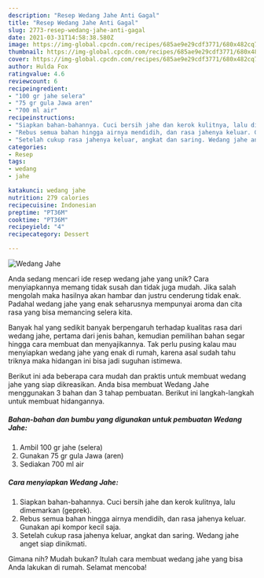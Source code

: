 ```yaml
---
description: "Resep Wedang Jahe Anti Gagal"
title: "Resep Wedang Jahe Anti Gagal"
slug: 2773-resep-wedang-jahe-anti-gagal
date: 2021-03-31T14:58:38.580Z
image: https://img-global.cpcdn.com/recipes/685ae9e29cdf3771/680x482cq70/wedang-jahe-foto-resep-utama.jpg
thumbnail: https://img-global.cpcdn.com/recipes/685ae9e29cdf3771/680x482cq70/wedang-jahe-foto-resep-utama.jpg
cover: https://img-global.cpcdn.com/recipes/685ae9e29cdf3771/680x482cq70/wedang-jahe-foto-resep-utama.jpg
author: Hulda Fox
ratingvalue: 4.6
reviewcount: 6
recipeingredient:
- "100 gr jahe selera"
- "75 gr gula Jawa aren"
- "700 ml air"
recipeinstructions:
- "Siapkan bahan-bahannya. Cuci bersih jahe dan kerok kulitnya, lalu dimemarkan (geprek)."
- "Rebus semua bahan hingga airnya mendidih, dan rasa jahenya keluar. Gunakan api kompor kecil saja."
- "Setelah cukup rasa jahenya keluar, angkat dan saring. Wedang jahe anget siap dinikmati."
categories:
- Resep
tags:
- wedang
- jahe

katakunci: wedang jahe 
nutrition: 279 calories
recipecuisine: Indonesian
preptime: "PT36M"
cooktime: "PT36M"
recipeyield: "4"
recipecategory: Dessert

---
```



![Wedang Jahe](https://img-global.cpcdn.com/recipes/685ae9e29cdf3771/680x482cq70/wedang-jahe-foto-resep-utama.jpg)

Anda sedang mencari ide resep wedang jahe yang unik? Cara menyiapkannya memang tidak susah dan tidak juga mudah. Jika salah mengolah maka hasilnya akan hambar dan justru cenderung tidak enak. Padahal wedang jahe yang enak seharusnya mempunyai aroma dan cita rasa yang bisa memancing selera kita.



Banyak hal yang sedikit banyak berpengaruh terhadap kualitas rasa dari wedang jahe, pertama dari jenis bahan, kemudian pemilihan bahan segar hingga cara membuat dan menyajikannya. Tak perlu pusing kalau mau menyiapkan wedang jahe yang enak di rumah, karena asal sudah tahu triknya maka hidangan ini bisa jadi suguhan istimewa.


Berikut ini ada beberapa cara mudah dan praktis untuk membuat wedang jahe yang siap dikreasikan. Anda bisa membuat Wedang Jahe menggunakan 3 bahan dan 3 tahap pembuatan. Berikut ini langkah-langkah untuk membuat hidangannya.

<!--inarticleads1-->

##### Bahan-bahan dan bumbu yang digunakan untuk pembuatan Wedang Jahe:

1. Ambil 100 gr jahe (selera)
1. Gunakan 75 gr gula Jawa (aren)
1. Sediakan 700 ml air




<!--inarticleads2-->

##### Cara menyiapkan Wedang Jahe:

1. Siapkan bahan-bahannya. Cuci bersih jahe dan kerok kulitnya, lalu dimemarkan (geprek).
1. Rebus semua bahan hingga airnya mendidih, dan rasa jahenya keluar. Gunakan api kompor kecil saja.
1. Setelah cukup rasa jahenya keluar, angkat dan saring. Wedang jahe anget siap dinikmati.




Gimana nih? Mudah bukan? Itulah cara membuat wedang jahe yang bisa Anda lakukan di rumah. Selamat mencoba!
